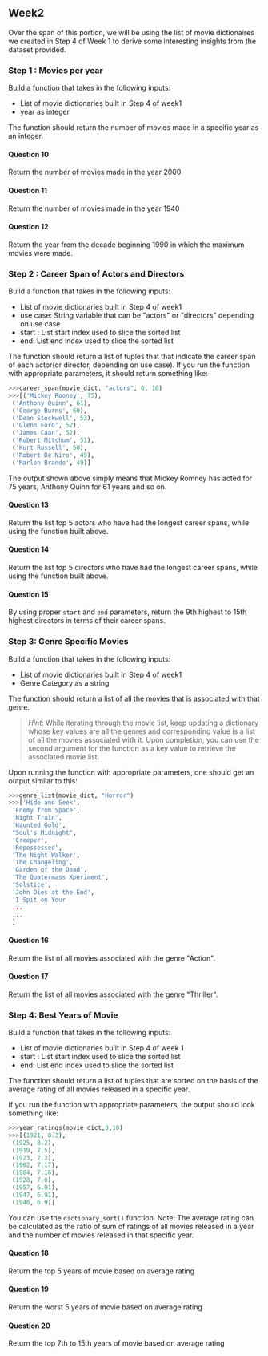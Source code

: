 ## Week2

Over the span of this portion, we will be using the list of movie dictionaires we created in Step 4 of Week 1 to derive some interesting insights from the dataset provided.

<!--
### Step 1 : Career Activity of Actors and Directors
Build a function that takes in the following inputs:
  - List of movie dictionaries built in Step 4 of week1
  - use case: String variable that can be "actors" or "directors" depending on use case
  - start : List start index used to slice the sorted list
  - end: List end index used to slice the sorted list
The function should return a list of tuples that that indicate the number of movies that each actor(or director, depending on use case). has been involved in. If you run the function with appropriate parameters, it should return something like:
```python
>>>career_span(movie_dict, "directors", 0, 10)
>>>[('John Ford', 21),
 ('Henry Hathaway', 19),
 ('George B. Seitz', 15),
 ('Robert N. Bradbury', 13),
 ('Budd Boetticher', 12),
 ('George Marshall', 12),
 ('Charles Chaplin', 11),
 ('Stanley Kubrick', 11),
 ('Edwin L. Marin', 11),
 ('George Sherman', 11)]
 ```
>**Hint:** Build a function that iterates over all the movies in the list of dictionaries and keeps a simple count of the number of instances where a director appears. Sort this dictionary using the ```dictionary_sort()``` function provided.
#### Question 10
Return the list top 5 actors who have appeared on the maximum number of movies, while using the function built above.
#### Question 11
Return the list top 5 directors who have directed the maximum number of movies, while using the function built above.
#### Question 12
By using proper ```start``` and ```end``` parameters, return the 6th highest to 12th highest actors in terms of the number of movies they have acted in.

-->

### Step 1 : Movies per year

Build a function that takes in the following inputs:

  - List of movie dictionaries built in Step 4 of week1
  - year as integer
  
 The function should return the number of movies made in a specific year as an integer.
 
 #### Question 10
 Return the number of movies made in the year 2000
 
 #### Question 11
 Return the number of movies made in the year 1940
 
 #### Question 12
 Return the year from the decade beginning 1990 in which the maximum movies were made. 




### Step 2 : Career Span of Actors and Directors

Build a function that takes in the following inputs:

  - List of movie dictionaries built in Step 4 of week1
  - use case: String variable that can be "actors" or "directors" depending on use case
  - start : List start index used to slice the sorted list
  - end: List end index used to slice the sorted list

The function should return a list of tuples that that indicate the career span of each actor(or director, depending on use case). If you run the function with appropriate parameters, it should return something like:

```python
>>>career_span(movie_dict, "actors", 0, 10)
>>>[('Mickey Rooney', 75),
 ('Anthony Quinn', 61),
 ('George Burns', 60),
 ('Dean Stockwell', 53),
 ('Glenn Ford', 52),
 ('James Caan', 52),
 ('Robert Mitchum', 51),
 ('Kurt Russell', 50),
 ('Robert De Niro', 49),
 ('Marlon Brando', 49)]
 ```
The output shown above simply means that Mickey Romney has acted for 75 years, Anthony Quinn for 61 years and so on.

#### Question 13
Return the list top 5 actors who have had the longest career spans, while using the function built above.


#### Question 14
Return the list top 5 directors who have had the longest career spans, while using the function built above.


#### Question 15
By using proper ```start``` and ```end``` parameters, return the 9th highest to 15th highest directors in terms of their career spans.


### Step 3: Genre Specific Movies

Build a function that takes in the following inputs:

  - List of movie dictionaries built in Step 4 of week1
  - Genre Category as a string
 
The function should return a list of all the movies that is associated with that genre. 

> *Hint*: While iterating through the movie list, keep updating a dictionary whose key values are all the genres and corresponding value is a list of all the movies associated with it. Upon completion, you can use the second argument for the function as a key value to retrieve the associated movie list.


Upon running the function with appropriate parameters, one should get an output similar to this:
```python
>>>genre_list(movie_dict, "Horror")
>>>['Hide and Seek',
 'Enemy from Space',
 'Night Train',
 'Haunted Gold',
 "Soul's Midnight",
 'Creeper',
 'Repossessed',
 'The Night Walker',
 'The Changeling',
 'Garden of the Dead',
 'The Quatermass Xperiment',
 'Solstice',
 'John Dies at the End',
 'I Spit on Your
 ...
 ...
 ]
 ```
 
 
#### Question 16
Return the list of all movies associated with the genre "Action".


#### Question 17

Return the list of all movies associated with the genre "Thriller".

 
### Step 4: Best Years of Movie


Build a function that takes in the following inputs:

  - List of movie dictionaries built in Step 4 of week 1
  - start : List start index used to slice the sorted list
  - end: List end index used to slice the sorted list
  
The function should return a list of tuples that are sorted on the basis of the average rating of all movies released in a specific year. 

If you run the function with appropriate parameters, the output should look something like:
```python
>>>year_ratings(movie_dict,0,10)
>>>[(1921, 8.3),
 (1925, 8.2),
 (1919, 7.5),
 (1923, 7.3),
 (1962, 7.17),
 (1964, 7.16),
 (1928, 7.0),
 (1957, 6.91),
 (1947, 6.91),
 (1940, 6.9)]
 ```
 
You can use the ```dictionary_sort()``` function.
Note: The average rating can be calculated as the ratio of sum of ratings of all movies released in a year and the number of movies released in that specific year.
 
#### Question 18
Return the top 5 years of movie based on average rating

#### Question 19
Return the worst 5 years of movie based on average rating

#### Question 20
Return the top 7th to 15th years of movie based on average rating
 